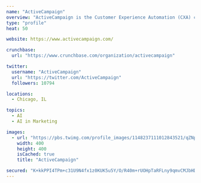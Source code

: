 ```yaml
---
name: "ActiveCampaign"
overview: "ActiveCampaign is the Customer Experience Automation (CXA) category leader."
type: "profile"
heat: 50

website: https://www.activecampaign.com/

crunchbase:
  url: "https://www.crunchbase.com/organization/activecampaign"

twitter:
  username: "ActiveCampaign"
  url: "https://twitter.com/ActiveCampaign"
  followers: 10794

locations:
  - Chicago, IL

topics:
  - AI
  - AI in Marketing

images:
  - url: "https://pbs.twimg.com/profile_images/1148237111012843521/qZNppe_4_400x400.png"
    width: 400
    height: 400
    isCached: true
    title: "ActiveCampaign"

secured: "K+kkPPI4TPm+c31U9N4fx1z0KUK5u5Y/O/R40m+rUOHpTaRFLny9qmvCMJbHDzi3QR5WIIsxHRpk6vzOyBauHXzrnGx9g5MVsZ+u0rTxawl5MHSxOvw3bGKG0oQPkFJYEYupqcq6OzbxNsNrQzCSy29Zxzmp3g1SCAF8TYXkaJPxhklkPOYXZXBpeWUdnNv5aWwWJQdlV6jN7r0vaYuHOSO4A7gPhoOeO/7IF+6204NUygtTHRwQA/8NZDzKdOEOS+riIA7PALuh0Tj1V8nYvVa1VZAW+GlBfw1SeqdyTlu549DweQ0LMR2xuuZfgBW1KYOnhxcYuq7AdMlwhHxH0HYv7TBGuUZ/0YqhO4qnqPauiz1lG0BIg8u0xoJON8YvDClpgzFmQ59ugw/s9fs99LcxcnZK/oA0RrLI6HmPr4o=;D2WDTUrC5lLN3MREpFAWUQ=="
---
```


